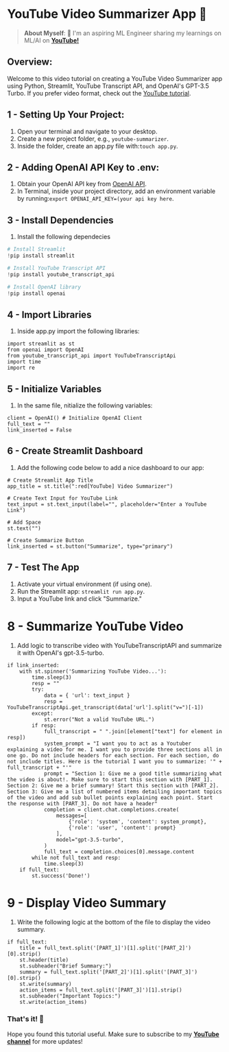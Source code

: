 # YouTube Video Summarizer App 🎥

> **About Myself**: 🤖 I'm an aspiring ML Engineer sharing my learnings on ML/AI on [**YouTube!**](https://www.youtube.com/@olivercarmont) <br />

## Overview:
Welcome to this video tutorial on creating a YouTube Video Summarizer app using Python, Streamlit, YouTube Transcript API, and OpenAI's GPT-3.5 Turbo. If you prefer video format, check out the [YouTube tutorial](https://www.youtube.com/watch?v=p1xBjx6rnmA&t=984s&ab_channel=OliverCarmont).
<br />

## 1 - Setting Up Your Project:
1. Open your terminal and navigate to your desktop.
2. Create a new project folder, e.g., `youtube-summarizer`.
3. Inside the folder, create an app.py file with:`touch app.py`.

## 2 - Adding OpenAI API Key to .env:
1. Obtain your OpenAI API key from [OpenAI API](https://platform.openai.com/signup).
2. In Terminal, inside your project directory, add an environment variable by running:`export OPENAI_API_KEY=(your api key here`.

## 3 - Install Dependencies
1. Install the following dependecies
```python
# Install Streamlit
!pip install streamlit

# Install YouTube Transcript API
!pip install youtube_transcript_api

# Install OpenAI library
!pip install openai
```

## 4 - Import Libraries
1. Inside app.py import the following libraries:

```
import streamlit as st
from openai import OpenAI
from youtube_transcript_api import YouTubeTranscriptApi
import time
import re
```

## 5 - Initialize Variables
1. In the same file, nitialize the following variables:

```
client = OpenAI() # Initialize OpenAI Client
full_text = ""
link_inserted = False
```

## 6 - Create Streamlit Dashboard
1. Add the following code below to add a nice dashboard to our app:

```
# Create Streamlit App Title
app_title = st.title(":red[YouTube] Video Summarizer")

# Create Text Input for YouTube Link
text_input = st.text_input(label="", placeholder="Enter a YouTube Link")

# Add Space
st.text("")

# Create Summarize Button
link_inserted = st.button("Summarize", type="primary")
```

## 7 - Test The App
1. Activate your virtual environment (if using one).
2. Run the Streamlit app: `streamlit run app.py`.
3. Input a YouTube link and click "Summarize."


# 8 - Summarize YouTube Video
1. Add logic to transcribe video with YouTubeTranscriptAPI and summarize it with OpenAI's gpt-3.5-turbo.
   
```
if link_inserted:
    with st.spinner('Summarizing YouTube Video...'):
        time.sleep(3)
        resp = ""
        try:
            data = { 'url': text_input }
            resp = YouTubeTranscriptApi.get_transcript(data['url'].split("v=")[-1])
        except:
            st.error("Not a valid YouTube URL.")
        if resp:
            full_transcript = " ".join([element["text"] for element in resp])
            system_prompt = "I want you to act as a Youtuber explaining a video for me. I want you to provide three sections all in one go. Do not include headers for each section. For each section, do not include titles. Here is the tutorial I want you to summarize: '" + full_transcript + "'"
            prompt = "Section 1: Give me a good title summarizing what the video is about!. Make sure to start this section with [PART_1]. Section 2: Give me a brief summary! Start this section with [PART_2]. Section 3: Give me a list of numbered items detailing important topics of the video and add sub bullet points explaining each point. Start the response with [PART_3]. Do not have a header"
            completion = client.chat.completions.create(
                messages=[
                    {'role': 'system', 'content': system_prompt},
                    {'role': 'user', 'content': prompt}
                ],
                model="gpt-3.5-turbo",
            )
            full_text = completion.choices[0].message.content
        while not full_text and resp:
            time.sleep(3)
    if full_text:
        st.success('Done!')
```


# 9 - Display Video Summary
1. Write the following logic at the bottom of the file to display the video summary.
```
if full_text:
    title = full_text.split('[PART_1]')[1].split('[PART_2]')[0].strip()
    st.header(title)
    st.subheader("Brief Summary:")
    summary = full_text.split('[PART_2]')[1].split('[PART_3]')[0].strip()
    st.write(summary)
    action_items = full_text.split('[PART_3]')[1].strip()
    st.subheader("Important Topics:")
    st.write(action_items)
```

### That's it! 🎊
Hope you found this tutorial useful. Make sure to subscribe to my [**YouTube channel**](https://www.youtube.com/@olivercarmont) for more updates!
